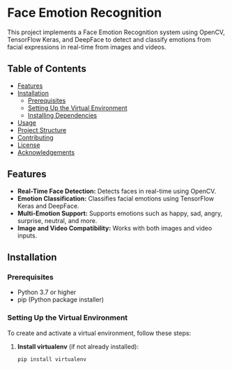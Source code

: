 # Face Emotion Recognition

This project implements a Face Emotion Recognition system using OpenCV, TensorFlow Keras, and DeepFace to detect and classify emotions from facial expressions in real-time from images and videos.

## Table of Contents

- [Features](#features)
- [Installation](#installation)
  - [Prerequisites](#prerequisites)
  - [Setting Up the Virtual Environment](#setting-up-the-virtual-environment)
  - [Installing Dependencies](#installing-dependencies)
- [Usage](#usage)
- [Project Structure](#project-structure)
- [Contributing](#contributing)
- [License](#license)
- [Acknowledgements](#acknowledgements)

## Features

- **Real-Time Face Detection:** Detects faces in real-time using OpenCV.
- **Emotion Classification:** Classifies facial emotions using TensorFlow Keras and DeepFace.
- **Multi-Emotion Support:** Supports emotions such as happy, sad, angry, surprise, neutral, and more.
- **Image and Video Compatibility:** Works with both images and video inputs.

## Installation

### Prerequisites

- Python 3.7 or higher
- pip (Python package installer)

### Setting Up the Virtual Environment

To create and activate a virtual environment, follow these steps:

1. **Install virtualenv** (if not already installed):
   ```bash
   pip install virtualenv
